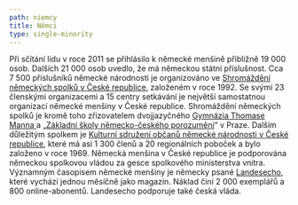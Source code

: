 ```yaml
---
path: niemcy
title: Němci
type: single-minority
---
```

Při sčítání lidu v roce 2011 se přihlásilo k německé menšině přibližně 19 000 osob. Dalších 21 000 osob uvedlo, že má německou státní příslušnost. Cca 7 500 příslušníků německé národnosti je organizováno ve [Shromáždění německých spolků v České republice](http://landesversammlung.cz/de/), založeném v roce 1992. Se svými 23 členskými organizacemi a 15 centry setkávání je největší samostatnou organizací německé menšiny v České republice. Shromáždění německých spolků je kromě toho zřizovatelem dvojjazyčného [Gymnázia Thomase Manna ](http://gymnaziumtm.cz/de/)a „[Základní školy německo-českého porozumění](http://www.gtmskola.cz/)“ v Praze. Dalším důležitým spolkem je [Kulturní sdružení občanů německé národnosti v České republice](http://www.kulturverband.com/), které má asi 1 300 členů a 20 regionálních poboček a bylo založeno v roce 1969. Německá menšina v České republice je podporována německou spolkovou vládou za gesce spolkového ministerstva vnitra. Významným časopisem německé menšiny je německy psané [Landesecho](http://www.landesecho.cz/), které vychází jednou měsíčně jako magazín. Náklad činí 2 000 exemplářů a 800 online-abonentů. Landesecho podporuje také česká vláda.